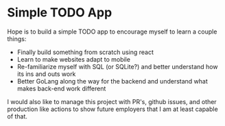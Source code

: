 # Simple TODO App
Hope is to build a simple TODO app to encourage myself to learn a couple things:
- Finally build something from scratch using react
- Learn to make websites adapt to mobile
- Re-familiarize myself with SQL (or SQLite?) and better understand how its ins and outs work
- Better GoLang along the way for the backend and understand what makes back-end work different

I would also like to manage this project with PR's, github issues, and other production like actions to show future employers that I am at least capable of that.
